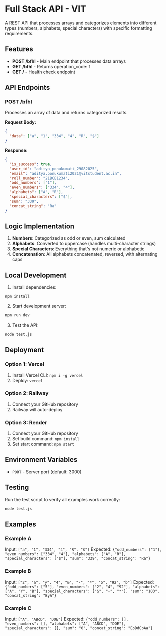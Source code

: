 # Full Stack API - VIT 

A REST API that processes arrays and categorizes elements into different types (numbers, alphabets, special characters) with specific formatting requirements.

## Features

- **POST /bfhl** - Main endpoint that processes data arrays
- **GET /bfhl** - Returns operation_code: 1
- **GET /** - Health check endpoint

## API Endpoints

### POST /bfhl
Processes an array of data and returns categorized results.

**Request Body:**
```json
{
  "data": ["a", "1", "334", "4", "R", "$"]
}
```

**Response:**
```json
{
  "is_success": true,
  "user_id": "aditya_ponukumati_29082025",
  "email": "aditya.ponukumati2021@vitstudent.ac.in",
  "roll_number": "21BCE1234",
  "odd_numbers": ["1"],
  "even_numbers": ["334", "4"],
  "alphabets": ["A", "R"],
  "special_characters": ["$"],
  "sum": "339",
  "concat_string": "Ra"
}
```

## Logic Implementation

1. **Numbers**: Categorized as odd or even, sum calculated
2. **Alphabets**: Converted to uppercase (handles multi-character strings)
3. **Special Characters**: Everything that's not numeric or alphabetic
4. **Concatenation**: All alphabets concatenated, reversed, with alternating caps

## Local Development

1. Install dependencies:
```bash
npm install
```

2. Start development server:
```bash
npm run dev
```

3. Test the API:
```bash
node test.js
```

## Deployment

### Option 1: Vercel
1. Install Vercel CLI: `npm i -g vercel`
2. Deploy: `vercel`

### Option 2: Railway
1. Connect your GitHub repository
2. Railway will auto-deploy

### Option 3: Render
1. Connect your GitHub repository
2. Set build command: `npm install`
3. Set start command: `npm start`

## Environment Variables

- `PORT` - Server port (default: 3000)

## Testing

Run the test script to verify all examples work correctly:
```bash
node test.js
```

## Examples

### Example A
Input: `["a", "1", "334", "4", "R", "$"]`
Expected: `{"odd_numbers": ["1"], "even_numbers": ["334", "4"], "alphabets": ["A", "R"], "special_characters": ["$"], "sum": "339", "concat_string": "Ra"}`

### Example B
Input: `["2", "a", "y", "4", "&", "-", "*", "5", "92", "b"]`
Expected: `{"odd_numbers": ["5"], "even_numbers": ["2", "4", "92"], "alphabets": ["A", "Y", "B"], "special_characters": ["&", "-", "*"], "sum": "103", "concat_string": "ByA"}`

### Example C
Input: `["A", "ABcD", "DOE"]`
Expected: `{"odd_numbers": [], "even_numbers": [], "alphabets": ["A", "ABCD", "DOE"], "special_characters": [], "sum": "0", "concat_string": "EoDdCbAa"}` 
